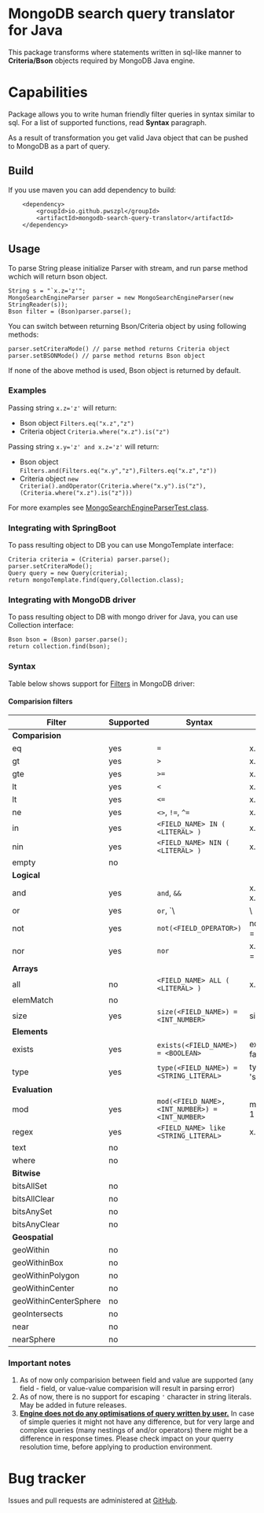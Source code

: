 # MongoDB search query translator for Java
This package transforms where statements written in sql-like manner to **Criteria/Bson** objects required by MongoDB Java engine.

# Capabilities
Package allows you to write human friendly filter queries in syntax similar to sql. For a list of supported functions, read **Syntax** paragraph.

As a result of transformation you get valid Java object that can be pushed to MongoDB as a part of query.

## Build
If you use maven you can add dependency to build:

        <dependency>
            <groupId>io.github.pwszpl</groupId>
            <artifactId>mongodb-search-query-translator</artifactId>
        </dependency>

## Usage
To parse String please initialize Parser with stream, and run parse method wchich will return bson object.

    String s = "`x.z='z'";
    MongoSearchEngineParser parser = new MongoSearchEngineParser(new StringReader(s));
    Bson filter = (Bson)parser.parse();

You can switch between returning Bson/Criteria object by using following methods:
    
    parser.setCriteraMode() // parse method returns Criteria object
    parser.setBSONMode() // parse method returns Bson object

If none of the above method is used, Bson object is returned by default.

### Examples

Passing string `x.z='z'` will return:
* Bson object `Filters.eq("x.z","z")`
* Criteria object `Criteria.where("x.z").is("z")`

Passing string `x.y='z' and x.z='z'` will return:
* Bson object `Filters.and(Filters.eq("x.y","z"),Filters.eq("x.z","z"))`
* Criteria object `new Criteria().andOperator(Criteria.where("x.y").is("z"),(Criteria.where("x.z").is("z")))`

For more examples see [MongoSearchEngineParserTest.class](https://github.com/pwszpl/mongodb-search-query-translator/blob/main/src/test/java/mongo/parser/MongoSearchEngineParserTest.java).


### Integrating with SpringBoot
To pass resulting object to DB you can use MongoTemplate interface:

    Criteria criteria = (Criteria) parser.parse();
    parser.setCriteraMode();
    Query query = new Query(criteria);
    return mongoTemplate.find(query,Collection.class);

### Integrating with MongoDB driver
To pass resulting object to DB with mongo driver for Java, you can use Collection interface:

    Bson bson = (Bson) parser.parse();
    return collection.find(bson);

### Syntax
Table below shows support for [Filters](https://www.mongodb.com/docs/drivers/java/sync/v4.6/fundamentals/builders/filters/) in MongoDB driver:

#### Comparision filters
| Filter                | Supported | Syntax                                          | Example                  |
|-----------------------|-----------|-------------------------------------------------|--------------------------|
| **Comparision**       |           |                                                 |                          |
| eq                    | yes       | `=`                                             | x.y = 1                  |
| gt                    | yes       | `>`                                             | x.y > 1                  |
| gte                   | yes       | `>=`                                            | x.y >= 1                 |
| lt                    | yes       | `<`                                             | x.y < 1                  |
| lt                    | yes       | `<=`                                            | x.y <= 1                 |
| ne                    | yes       | `<>`, `!=`, `^=`                                | x.y <> 1                 |
| in                    | yes       | `<FIELD_NAME> IN ( <LITERAL> )`                 | x.y in ('x' 'y')         |
| nin                   | yes       | `<FIELD_NAME> NIN ( <LITERAL> )`                | x.y nin ('x' 'y')        |
| empty                 | no        |                                                 |                          |
| **Logical**           |           |                                                 |                          |
| and                   | yes       | `and`, `&&`                                     | x.y = 1 and x.z = 'abc'  |
| or                    | yes       | `or`, `\                                        | \                        |`                                    | x.y = 1 or x.z = 'abc'   |
| not                   | yes       | `not(<FIELD_OPERATOR>)`                         | not(exists(x.y) = false) |
| nor                   | yes       | `nor`                                           | x.y = 1 nor x.z = 'abc'  |
| **Arrays**            |           |                                                 |                          |
| all                   | no        | `<FIELD_NAME> ALL ( <LITERAL> )`                 | x.y all (1 2 3)          |
| elemMatch             | no        |                                                 |                          |
| size                  | yes       | `size(<FIELD_NAME>) = <INT_NUMBER>`             | size(x.y) =6             |
| **Elements**          |           |                                                 |                          |
| exists                | yes       | `exists(<FIELD_NAME>) = <BOOLEAN>`              | exists(x.y) = false      |
| type                  | yes       | `type(<FIELD_NAME>) = <STRING_LITERAL>`         | type(x.y) = 'string'     |
| **Evaluation**        |           |                                                 |                          |
| mod                   | yes       | `mod(<FIELD_NAME>,<INT_NUMBER>) = <INT_NUMBER>` | mod(x.y,2) = 1           |
| regex                 | yes       | `<FIELD_NAME> like <STRING_LITERAL>`            | x.y like '.*abc'         |
| text                  | no        |                                                 |                          |
| where                 | no        |                                                 |                          |
| **Bitwise**           |           |                                                 |                          |
| bitsAllSet            | no        |                                                 |                          |
| bitsAllClear          | no        |                                                 |                          |
| bitsAnySet            | no        |                                                 |                          |
| bitsAnyClear          | no        |                                                 |                          |
| **Geospatial**        |           |                                                 |                          |
| geoWithin             | no        |                                                 |                          |
| geoWithinBox          | no        |                                                 |                          |
| geoWithinPolygon      | no        |                                                 |                          |
| geoWithinCenter       | no        |                                                 |                          |
| geoWithinCenterSphere | no        |                                                 |                          |
| geoIntersects         | no        |                                                 |                          |
| near                  | no        |                                                 |                          |
| nearSphere            | no        |                                                 |                          |

### Important notes
1. As of now only comparision between field and value are supported (any field - field, or value-value comparision will result in parsing error)
2. As of now, there is no support for escaping `'` character in string literals. May be added in future releases.
3. **<ins>Engine does not do any optimisations of query written by user.</ins>** In case of simple queries it might not have any difference, but for very large and complex queries (many nestings of and/or operators) there might be a difference in response times. 
Please check impact on your querry resolution time, before applying to production environment.

# Bug tracker
Issues and pull requests are administered at [GitHub](https://github.com/pwszpl/mongodb-search-query-translator).
